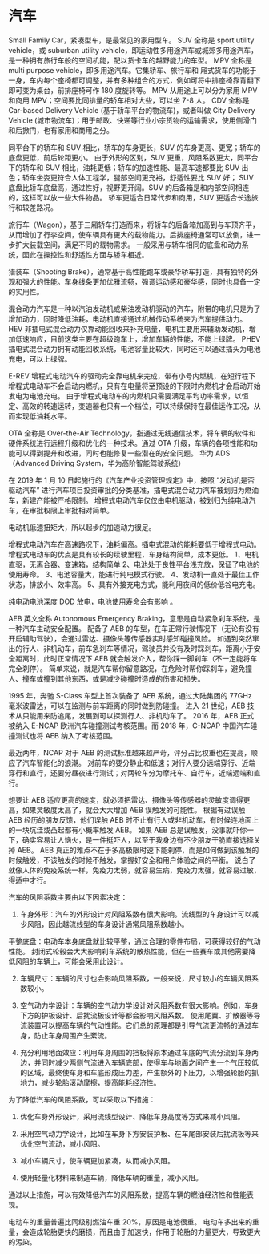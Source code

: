 # 汽车

Small Family Car，紧凑型车，是最常见的家用型车。
SUV 全称是 sport utility vehicle，或 suburban utility vehicle，即运动性多用途汽车或城郊多用途汽车，是一种拥有旅行车般的空间机能，配以货卡车的越野能力的车型。
MPV 全称是 multi purpose vehicle，即多用途汽车。它集轿车、旅行车和 厢式货车的功能于一身，车内每个座椅都可调整，并有多种组合的方式，例如可将中排座椅靠背翻下即可变为桌台，前排座椅可作 180 度旋转等。
MPV 从用途上可以分为家用 MPV 和商用 MPV；空间要比同排量的轿车相对大些，可以坐 7-8 人。
CDV 全称是 Car-based Delivery Vehicle (基于轿车平台的物流车)，或者叫做 City Delivery Vehicle (城市物流车)；用于邮政、快递等行业小宗货物的运输需求，使用侧滑门和后掀门，也有家用和商用之分。

同平台下的轿车和 SUV 相比，轿车的车身更长，SUV 的车身更高、更宽；轿车的底盘更低，前后轮距更小。
由于外形的区别，SUV 更重，风阻系数更大，同平台下的轿车和 SUV 相比，油耗更低；轿车的加速性能、最高车速都要比 SUV 出色；轿车坐姿更符合人体工程学，腿部空间更充裕，舒适性要比 SUV 好；
SUV 底盘比轿车底盘高，通过性好，视野更开阔。SUV 的后备箱是和内部空间相连的，这样可以放一些大件物品。
轿车更适合日常代步和商用，SUV 更适合长途旅行和较差路况。

旅行车（Wagon），基于三厢轿车打造而来，将轿车的后备箱加高到与车顶齐平，从而增加了行李空间，使车辆具有更大的载物能力。后排座椅通常可以放倒，进一步扩大装载空间，满足不同的载物需求。
一般采用与轿车相同的底盘和动力系统，因此在操控性和舒适性方面与轿车相近。

猎装车（Shooting Brake），通常基于高性能跑车或豪华轿车打造，具有独特的外观和强大的性能。车身线条更加优雅流畅，强调运动感和豪华感，同时也具备一定的实用性。

混合动力汽车是一种以汽油发动机或柴油发动机驱动的汽车，附带的电机只是为了增加动力，同时降低油耗，电动机直接通过机械传动系统来为汽车提供动力。
HEV 非插电式混合动力仅靠动能回收来补充电量，电机主要用来辅助发动机，增加低速响应，目前这类主要在超级跑车上，增加车辆的性能，不能上绿牌。
PHEV 插电式混合动力拥有动能回收系统，电池容量比较大，同时还可以通过插头为电池充电，可以上绿牌。

E-REV 增程式电动汽车的驱动完全靠电机来完成，带有小号内燃机，在短行程下增程式电动车不会启动内燃机，只有在电量将至预设的下限时内燃机才会启动开始发电为电池充电。
由于增程式电动车的内燃机只需要满足平均功率需求，以恒定、高效的转速运转，变速器也只有一个档位，可以持续保持在最佳运作工况，从而实现低油耗水平。

OTA 全称是 Over-the-Air Technology，指通过无线通信技术，将车辆的软件和硬件系统进行远程升级和优化的一种技术。通过 OTA 升级，车辆的各项性能和功能可以得到提升和改进，同时也能修复一些潜在的安全问题。
华为 ADS（Advanced Driving System，华为高阶智能驾驶系统）

在 2019 年 1 月 10 日起施行的《汽车产业投资管理规定》中，按照 “发动机是否驱动汽车” 进行汽车项目投资审批的分类基准，插电式混合动力汽车被划归为燃油车，新建产能被严格限制。
增程式电动汽车仅仅由电机驱动，被划归为纯电动汽车，在审批权限上审批相对简单。

电动机低速扭矩大，所以起步的加速动力很足。

增程式电动汽车在高速路况下，油耗偏高。插电式混动的能耗要低于增程式电动。
增程式电动车的优点是具有较长的续驶里程，车身结构简单，成本更低。
1、电机直驱，无离合器、变速箱，结构简单
2、电池处于良性平台浅充放，保证了电池的使用寿命。
3、电池容量大，能进行纯电模式行驶。
4、发动机一直处于最佳工作状态，排放小、效率高。
5、具有外接充电方式，能利用夜间的低价低谷电充电。

纯电动电池深度 DOD 放电，电池使用寿命会有影响 。

AEB 英文全称 Autonomous Emergency Braking，意思是自动紧急刹车系统，是一种汽车主动安全配置。
配备了 AEB 的车型，在车正常行驶情况下（无论有没有开启辅助驾驶），会通过雷达、摄像头等传感器实时感知碰撞风险。
如遇到突然窜出的行人、非机动车，前车急刹车等情况，驾驶员并没有及时踩刹车，距离小于安全距离时，此时正常情况下 AEB 就会触发介入，帮你踩一脚刹车（不一定能将车完全刹停）。
简单来说，就是汽车帮你留意路况，在危险时帮你踩刹车，避免撞人、撞车或撞到其他东西，或是减少碰撞时造成的伤害和损失。

1995 年，奔驰 S-Class 车型上首次装备了 AEB 系统，通过大陆集团的 77GHz 毫米波雷达，可以在监测与前车距离的同时做到防碰撞。
进入 21 世纪，AEB 技术从只能用来防追尾，发展到可以探测行人、非机动车了。
2016 年，AEB 正式被纳入 E-NCAP 欧洲汽车碰撞测试考核范围。而 2018 年，C-NCAP 中国汽车碰撞测试也将 AEB 纳入了考核范围。

最近两年，NCAP 对于 AEB 的测试标准越来越严苛，评分占比权重也在提高，顺应了汽车智能化的浪潮。
对前车的要分静止和低速；对行人要分远端穿行、近端穿行和直行，还要分昼夜进行测试；对两轮车分为摩托车、自行车，近端远端和直行。

想要让 AEB 适应更高的速度，就必须把雷达、摄像头等传感器的灵敏度调得更高，如果灵敏度太高了，就会大大增加 AEB 误触发的可能性。
根据有过误触 AEB 经历的朋友反馈，他们误触 AEB 时不止有行人或非机动车，有时候连地面上的一块坑洼或凸起都有小概率触发 AEB。
如果 AEB 总是误触发，没事就吓你一下，确实容易让人恼火，是一件挺吓人，以至于我身边有不少朋友干脆直接选择关掉 AEB。
AEB 真正的难点不在于多高极限时速下能刹停，而是如何做到该触发的时候触发，不该触发的时候不触发，掌握好安全和用户体验之间的平衡。
说白了就像人体的免疫系统一样，免疫力太弱，就容易生病，免疫力太强，就容易过敏，得适中才行。

汽车的风阻系数主要由以下因素决定：

1. 车身外形：汽车的外形设计对风阻系数有很大影响。流线型的车身设计可以减少风阻，因此越流线型的车身设计通常风阻系数越小。

平整底盘：电动车本身底盘就比较平整，通过合理的零件布局，可获得较好的气动性能。
封闭式轮毂会大大影响刹车系统的散热性能，但在一些赛车或其他需要降低风阻的车辆上，可能会采用此设计。

2. 车辆尺寸：车辆的尺寸也会影响风阻系数，一般来说，尺寸较小的车辆风阻系数较小。

3. 空气动力学设计：车辆的空气动力学设计对风阻系数有很大影响。例如，车身下方的护板设计、后扰流板设计等都会影响风阻系数。
   使用尾翼、扩散器等导流装置可以提高车辆的气动性能。它们总的原理都是引导气流更流畅的通过车身，防止车身周围产生紊流。

4. 充分利用地面效应：利用车身周围的挡板将原本通过车底的气流分流到车身两边，并同时减少两侧气流进入车辆底部，使得车与地面之间产生一个气压较低的区域，最终使车身和车底形成压力差，产生额外的下压力，以增强轮胎的抓地力，减少轮胎滚动摩擦，提高能耗经济性。

为了降低汽车的风阻系数，可以采取以下措施：

1. 优化车身外形设计，采用流线型设计、降低车身高度等方式来减小风阻。

2. 采用空气动力学设计，比如在车身下方安装护板、在车尾部安装后扰流板等来优化空气流动，减小风阻。

3. 减小车辆尺寸，使车辆更加紧凑，从而减小风阻。

4. 使用轻量化材料来制造车辆，降低车辆的重量，减小风阻。

通过以上措施，可以有效降低汽车的风阻系数，提高车辆的燃油经济性和性能表现。

电动车的重量普遍比同级别燃油车重 20%，原因是电池很重。
电动车多出来的重量，会造成轮胎更快的磨损，而且由于加速快，作用于轮胎的力量更大，导致更大的污染。